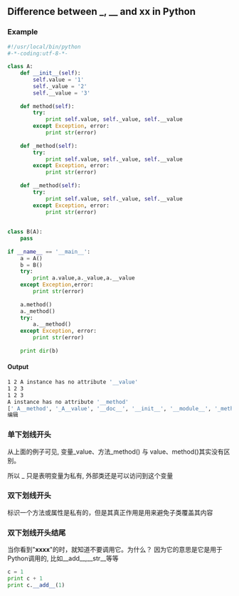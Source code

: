 ## Difference between _, __ and __xx__ in Python
### Example
```python
#!/usr/local/bin/python
#-*-coding:utf-8-*-
 
class A:
    def __init__(self):
        self.value = '1'
        self._value = '2'
        self.__value = '3'
 
    def method(self):
        try:
            print self.value, self._value, self.__value
        except Exception, error:
            print str(error)
 
    def _method(self):
        try:
            print self.value, self._value, self.__value
        except Exception, error:
            print str(error)
 
    def __method(self):
        try:
            print self.value, self._value, self.__value
        except Exception, error:
            print str(error)
 
 
class B(A):
    pass
 
if __name__ == '__main__':
    a = A()
    b = B()
    try:
        print a.value,a._value,a.__value
    except Exception,error:
        print str(error)
 
    a.method()
    a._method()
    try:
        a.__method()
    except Exception, error:
        print str(error)
 
    print dir(b)
```

#### Output
```bash
1 2 A instance has no attribute '__value'
1 2 3
1 2 3
A instance has no attribute '__method'
['_A__method', '_A__value', '__doc__', '__init__', '__module__', '_method', '_value', 'method', 'test', 'value']
编辑

```

### 单下划线开头
从上面的例子可见, 变量_value、方法_method() 与 value、method()其实没有区别。 

所以 _ 只是表明变量为私有, 外部类还是可以访问到这个变量

### 双下划线开头
标识一个方法或属性是私有的，但是其真正作用是用来避免子类覆盖其内容

### 双下划线开头结尾
当你看到"__xxxx__"的时，就知道不要调用它。为什么？ 因为它的意思是它是用于Python调用的, 比如__add__,__str__等等
```python
c = 1
print c + 1
print c.__add__(1)
```